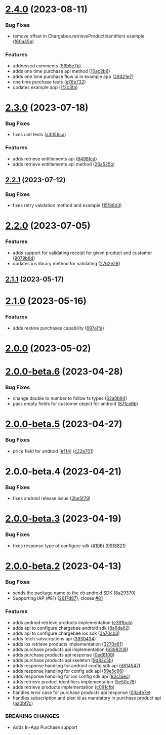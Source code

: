 

# [2.4.0](https://github.com/chargebee/chargebee-react-native/compare/v2.3.0...v2.4.0) (2023-08-11)


### Bug Fixes

* remove offset in Chargebee.retrieveProductIdentifiers example ([f60a45b](https://github.com/chargebee/chargebee-react-native/commit/f60a45b870412265382e499366eadcf68208f410))


### Features

* addressed comments ([56b5e7b](https://github.com/chargebee/chargebee-react-native/commit/56b5e7b79a31523c04b37f5769e701d71dec7989))
* adds one time purchase api method ([10ac2b6](https://github.com/chargebee/chargebee-react-native/commit/10ac2b6daa948a49388d0c325e557760da1c9ee2))
* adds one time purchase flow ui in example app ([29421e7](https://github.com/chargebee/chargebee-react-native/commit/29421e72ed0553ba5e6600201d43157410cda375))
* one time purchase tests ([e76b732](https://github.com/chargebee/chargebee-react-native/commit/e76b73243e1d6925b400bada5788456ab5981164))
* updates example app ([1f2c3fa](https://github.com/chargebee/chargebee-react-native/commit/1f2c3fadde94167dc1f43261163b32b85e19a6bb))

# [2.3.0](https://github.com/chargebee/chargebee-react-native/compare/v2.2.1...v2.3.0) (2023-07-18)


### Bug Fixes

* fixes unit tests ([a3056ca](https://github.com/chargebee/chargebee-react-native/commit/a3056cae0896503a6ca5c8d5fe480245e1ea726b))


### Features

* adds retrieve entitlements api ([6498fcd](https://github.com/chargebee/chargebee-react-native/commit/6498fcd27b5f6e18423bd2e41ef260fc7cbec568))
* adds retrieve entitlements api method ([26a525b](https://github.com/chargebee/chargebee-react-native/commit/26a525bc28aaf84bdf44abc4fd4bcda1958dc996))

## [2.2.1](https://github.com/chargebee/chargebee-react-native/compare/v2.2.0...v2.2.1) (2023-07-12)


### Bug Fixes

* fixes retry validation method and example ([15f88d3](https://github.com/chargebee/chargebee-react-native/commit/15f88d3825de52242aa8b2a1ec0a3e18f0604e20))

# [2.2.0](https://github.com/chargebee/chargebee-react-native/compare/v2.1.0...v2.2.0) (2023-07-05)


### Features

* adds support for validating receipt for given product and customer ([9079b8d](https://github.com/chargebee/chargebee-react-native/commit/9079b8d7009d439abffa0d3b89e6fa1b129de083))
* updates ios library method for validating ([2762e29](https://github.com/chargebee/chargebee-react-native/commit/2762e29b91d5540d2f9baff52b5cd63368752fb4))

## [2.1.1](https://github.com/chargebee/chargebee-react-native/compare/v2.1.0...v2.1.1) (2023-05-17)

# [2.1.0](https://github.com/chargebee/chargebee-react-native/compare/v2.0.0...v2.1.0) (2023-05-16)


### Features

* adds restore purchases capability ([697a1fa](https://github.com/chargebee/chargebee-react-native/commit/697a1fa172140bb0e4c344cfe1ae0ca368c703cd))

# [2.0.0](https://github.com/chargebee/chargebee-react-native/compare/v2.0.0-beta.6...v2.0.0) (2023-05-02)

# [2.0.0-beta.6](https://github.com/chargebee/chargebee-react-native/compare/v2.0.0-beta.5...v2.0.0-beta.6) (2023-04-28)


### Bug Fixes

* change double to number to follow ts types ([62a0b84](https://github.com/chargebee/chargebee-react-native/commit/62a0b842feed40882e601abf2a45b9318d5aef27))
* pass empty fields for customer object for android ([87fce9b](https://github.com/chargebee/chargebee-react-native/commit/87fce9ba93039878714eb45c71bb5df562c1f759))

# [2.0.0-beta.5](https://github.com/chargebee/chargebee-react-native/compare/v2.0.0-beta.2...v2.0.0-beta.5) (2023-04-27)


### Bug Fixes

* price field for android ([#114](https://github.com/chargebee/chargebee-react-native/issues/114)) ([c22e701](https://github.com/chargebee/chargebee-react-native/commit/c22e701e9b02162541243e8ba5fc377aaf17f4ed))


# 2.0.0-beta.4 (2023-04-21)


### Bug Fixes

* fixes android release issue ([2be5f79](https://github.com/chargebee/chargebee-react-native/commit/2be5f79a7c2918b95361e201df727d6f3fe60f23))


# [2.0.0-beta.3](https://github.com/chargebee/chargebee-react-native/compare/v2.0.0-beta.2...v2.0.0-beta.3) (2023-04-19)


### Bug Fixes

* fixes response type of configure sdk ([#106](https://github.com/chargebee/chargebee-react-native/issues/106)) ([99f8821](https://github.com/chargebee/chargebee-react-native/commit/99f88218b2786afd8c89cbeee2249c29f50babef))


# [2.0.0-beta.2](https://github.com/chargebee/chargebee-react-native/compare/v1.1.6...v2.0.0-beta.2) (2023-04-13)


### Bug Fixes

* sends the package name to the cb android SDK ([8a29370](https://github.com/chargebee/chargebee-react-native/commit/8a29370805a3019aa88bd115366134360ed54ffb))
* Supporting IAP (#81) ([2617d87](https://github.com/chargebee/chargebee-react-native/commit/2617d87a40cef92e811d562f08dbb405807e742a)), closes [#81](https://github.com/chargebee/chargebee-react-native/issues/81)

### Features
* adds android retrieve products implementation ([e391bcb](https://github.com/chargebee/chargebee-react-native/commit/e391bcb6cbbabde138cde8ab5f772eb58bf1b774))
* adds api to configure chargebee android sdk ([8a6da62](https://github.com/chargebee/chargebee-react-native/commit/8a6da6222a531fc6d9054c8635b1e0e27c7f8184))
* adds api to configure chargebee ios sdk ([3a70cb3](https://github.com/chargebee/chargebee-react-native/commit/3a70cb32bbedc172b5f7e93b865c8d0a61b838b1))
* adds fetch subscriptions api ([3930434](https://github.com/chargebee/chargebee-react-native/commit/3930434c26c62df706bee8b6f0570720d6f502a7))
* adds ios retrieve products implementation ([3270a61](https://github.com/chargebee/chargebee-react-native/commit/3270a6119c0fe67ce4d8955cab3c320429a81c28))
* adds purchase products api implementation ([6398208](https://github.com/chargebee/chargebee-react-native/commit/6398208d211cc83210a832a5628dd4c2a1df2b5f))
* adds purchase products api response ([0ed6109](https://github.com/chargebee/chargebee-react-native/commit/0ed6109b3f2773e603a1b7a078b4ea202221194e))
* adds purchase products api skeleton ([9d83c5b](https://github.com/chargebee/chargebee-react-native/commit/9d83c5b89de90d83a3c122ea6cefd7920d8491e6))
* adds response handling for android config sdk api ([d814547](https://github.com/chargebee/chargebee-react-native/commit/d814547758545a0bf8f13cb6f4ea332b7b8ccedc))
* adds response handling for config sdk api ([59e5c66](https://github.com/chargebee/chargebee-react-native/commit/59e5c66d698d85646813357a61604ff9703f5e9a))
* adds response handling for ios config sdk api ([82c16ec](https://github.com/chargebee/chargebee-react-native/commit/82c16ec8486f1544ef891aaae7c224030bc2e6a6))
* adds retrieve product identifiers implementation ([5e50c76](https://github.com/chargebee/chargebee-react-native/commit/5e50c76742e545dc883b52f3d9371f156520c84c))
* adds retrieve products implementation ([c091cfb](https://github.com/chargebee/chargebee-react-native/commit/c091cfb6ed745c4c823ad914e3fa364877fc9bfa))
* handles error case for purchase products api response ([03a4e7e](https://github.com/chargebee/chargebee-react-native/commit/03a4e7ed06056b4b4acf786374bafa166e34a633))
* handles subscription and plan id as mandatory in purchase product api ([aa0bf7c](https://github.com/chargebee/chargebee-react-native/commit/aa0bf7cecec105b7ea8e3350e70a5fa88617c35d))

### BREAKING CHANGES
* Adds In-App Purchase support
